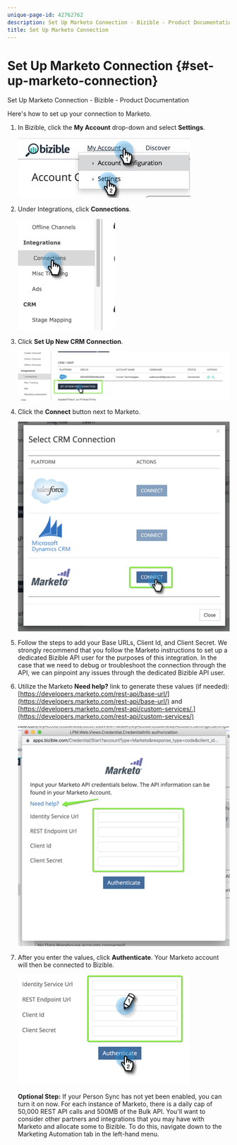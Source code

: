 ```yaml
---
unique-page-id: 42762762
description: Set Up Marketo Connection - Bizible - Product Documentation
title: Set Up Marketo Connection
---
```


# Set Up Marketo Connection {#set-up-marketo-connection}

Set Up Marketo Connection - Bizible - Product Documentation

Here's how to set up your connection to Marketo.

1. In Bizible, click the **My Account** drop-down and select **Settings**.

   ![](assets/one.png)

1. Under Integrations, click **Connections**.

   ![](assets/one-a.png)

1. Click **Set Up New CRM Connection**.

   ![](assets/two.png)

1. Click the **Connect** button next to Marketo.

   ![](assets/three.png)

1. Follow the steps to add your Base URLs, Client Id, and Client Secret. We strongly recommend that you follow the Marketo instructions to set up a dedicated Bizible API user for the purposes of this integration. In the case that we need to debug or troubleshoot the connection through the API, we can pinpoint any issues through the dedicated Bizible API user.
1. Utilize the Marketo **Need help?** link to generate these values (if needed): [https://developers.marketo.com/rest-api/base-url/](https://developers.marketo.com/rest-api/base-url/) and [https://developers.marketo.com/rest-api/custom-services/.](https://developers.marketo.com/rest-api/custom-services/)

   ![](assets/four.png)  

1. After you enter the values, click **Authenticate**. Your Marketo account will then be connected to Bizible.

   ![](assets/five.png)

   **Optional Step:** If your Person Sync has not yet been enabled, you can turn it on now. For each instance of Marketo, there is a daily cap of 50,000 REST API calls and 500MB of the Bulk API. You'll want to consider other partners and integrations that you may have with Marketo and allocate some to Bizible. To do this, navigate down to the Marketing Automation tab in the left-hand menu.

